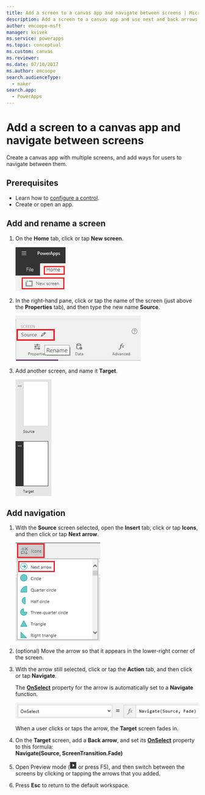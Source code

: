 ```yaml
---
title: Add a screen to a canvas app and navigate between screens | Microsoft Docs
description: Add a screen to a canvas app and use next and back arrows to go between screens in PowerApps
author: emcoope-msft
manager: kvivek
ms.service: powerapps
ms.topic: conceptual
ms.custom: canvas
ms.reviewer: 
ms.date: 07/10/2017
ms.author: emcoope
search.audienceType: 
  - maker
search.app: 
  - PowerApps
---
```

# Add a screen to a canvas app and navigate between screens

Create a canvas app with multiple screens, and add ways for users to navigate between them.

## Prerequisites

* Learn how to [configure a control](add-configure-controls.md).
* Create or open an app.

## Add and rename a screen

1. On the **Home** tab, click or tap **New screen**.

    ![Add Screen option on the Home tab](./media/add-screen-context-variables/add-screen.png)

2. In the right-hand pane, click or tap the name of the screen (just above the **Properties** tab), and then type the new name **Source**.

    ![Rename the default screen](./media/add-screen-context-variables/name-source-screen.png)

3. Add another screen, and name it **Target**.

    ![Two screens in the left navigation bar](./media/add-screen-context-variables/two-screens-in-nav.png)

## Add navigation
1. With the **Source** screen selected, open the **Insert** tab, click or tap **Icons**, and then click or tap **Next arrow**.  

    ![The Shapes option on the Insert tab](./media/add-screen-context-variables/add-next-arrow.png)

2. (optional) Move the arrow so that it appears in the lower-right corner of the screen.

3. With the arrow still selected, click or tap the **Action** tab, and then click or tap **Navigate**.

    The **[OnSelect](controls/properties-core.md)** property for the arrow is automatically set to a **Navigate** function.  

    ![OnSelect property set to Navigate function](./media/add-screen-context-variables/onselect-default.png)

    When a user clicks or taps the arrow, the **Target** screen fades in.

4. On the **Target** screen, add a **Back arrow**, and set its **[OnSelect](controls/properties-core.md)** property to this formula:
   <br>**Navigate(Source, ScreenTransition.Fade)**

5. Open Preview mode (![](./media/add-screen-context-variables/preview.png) or press F5), and then switch between the screens by clicking or tapping the arrows that you added.

6. Press **Esc** to return to the default workspace.
